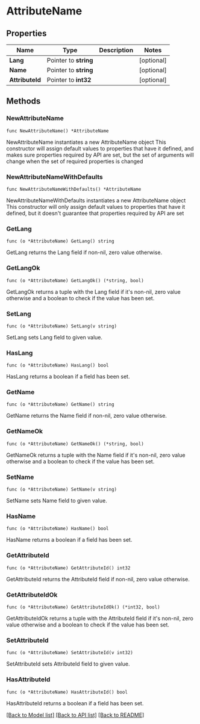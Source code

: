 # AttributeName

## Properties

Name | Type | Description | Notes
------------ | ------------- | ------------- | -------------
**Lang** | Pointer to **string** |  | [optional] 
**Name** | Pointer to **string** |  | [optional] 
**AttributeId** | Pointer to **int32** |  | [optional] 

## Methods

### NewAttributeName

`func NewAttributeName() *AttributeName`

NewAttributeName instantiates a new AttributeName object
This constructor will assign default values to properties that have it defined,
and makes sure properties required by API are set, but the set of arguments
will change when the set of required properties is changed

### NewAttributeNameWithDefaults

`func NewAttributeNameWithDefaults() *AttributeName`

NewAttributeNameWithDefaults instantiates a new AttributeName object
This constructor will only assign default values to properties that have it defined,
but it doesn't guarantee that properties required by API are set

### GetLang

`func (o *AttributeName) GetLang() string`

GetLang returns the Lang field if non-nil, zero value otherwise.

### GetLangOk

`func (o *AttributeName) GetLangOk() (*string, bool)`

GetLangOk returns a tuple with the Lang field if it's non-nil, zero value otherwise
and a boolean to check if the value has been set.

### SetLang

`func (o *AttributeName) SetLang(v string)`

SetLang sets Lang field to given value.

### HasLang

`func (o *AttributeName) HasLang() bool`

HasLang returns a boolean if a field has been set.

### GetName

`func (o *AttributeName) GetName() string`

GetName returns the Name field if non-nil, zero value otherwise.

### GetNameOk

`func (o *AttributeName) GetNameOk() (*string, bool)`

GetNameOk returns a tuple with the Name field if it's non-nil, zero value otherwise
and a boolean to check if the value has been set.

### SetName

`func (o *AttributeName) SetName(v string)`

SetName sets Name field to given value.

### HasName

`func (o *AttributeName) HasName() bool`

HasName returns a boolean if a field has been set.

### GetAttributeId

`func (o *AttributeName) GetAttributeId() int32`

GetAttributeId returns the AttributeId field if non-nil, zero value otherwise.

### GetAttributeIdOk

`func (o *AttributeName) GetAttributeIdOk() (*int32, bool)`

GetAttributeIdOk returns a tuple with the AttributeId field if it's non-nil, zero value otherwise
and a boolean to check if the value has been set.

### SetAttributeId

`func (o *AttributeName) SetAttributeId(v int32)`

SetAttributeId sets AttributeId field to given value.

### HasAttributeId

`func (o *AttributeName) HasAttributeId() bool`

HasAttributeId returns a boolean if a field has been set.


[[Back to Model list]](../README.md#documentation-for-models) [[Back to API list]](../README.md#documentation-for-api-endpoints) [[Back to README]](../README.md)


